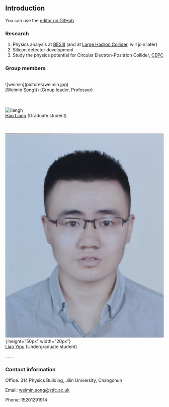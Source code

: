 ## Introduction

You can use the [editor on GitHub](https://github.com/weiminsong/SONGGROUP.github.io/edit/master/README.md)

### Research

1. Physics analysis at [BESIII](http://bes3.ihep.ac.cn) (and at [Large Hadron Collider](https://home.cern/science/accelerators/large-hadron-collider), will join later)
2. Silicon detector development
3. Study the physics potential for Circular Electron-Positrion Collider, [CEPC](CEPC.md)

### Group members
</br>
![weimin](pictures/weimin.jpg)
</br>
[Weimin Song]() (Group leader, Professor)

</br></br>
![liangh](pictures/liangh.jpg)
</br>
[Hao Liang]() (Graduate student)

</br></br>
![liaoyp](pictures/liaoyp.jpg){:height="50px" width="20px"}
</br>
[Liao Yipu](https://liaoyp0615.github.io) (Undergraduate student)


......



### Contact information

Office: 314 Physics Building, Jilin University, Changchun

Email: weimin.song@stfc.ac.uk

Phone: 15201291914
